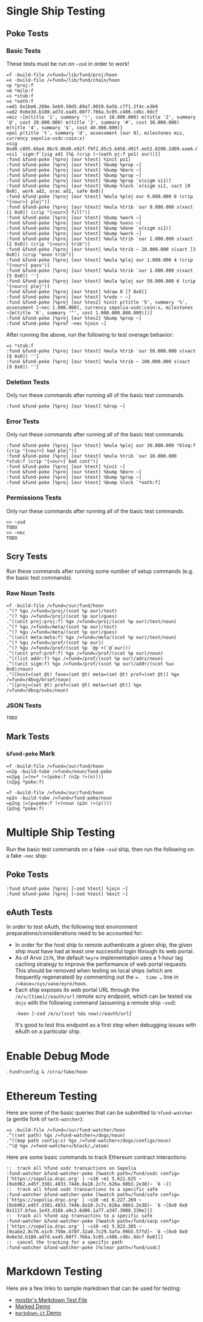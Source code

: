 # Single Ship Testing #

## Poke Tests ##

### Basic Tests ###

These tests must be run on `~zod` in order to work!

```
=f -build-file /=fund=/lib/fund/proj/hoon
=x -build-file /=fund=/lib/fund/chain/hoon
=p *proj:f
=m *mile:f
=s *stub:f
=o *oath:f
=ad1 0x1be6.260e.5eb9.50d5.80a7.0019.6a5b.c7f1.2f4c.e3b9
=ad2 0x6e3d.b180.ad7d.ea45.08f7.766a.5c05.c406.cd6c.9dcf
=miz ~[m(title '1', summary '!', cost 10.000.000) m(title '2', summary '@', cost 20.000.000) m(title '3', summary '#', cost 30.000.000) m(title '4', summary '$', cost 40.000.000)]
=po1 p(title 't', summary 'd', assessment [our 0], milestones miz, currency sepolia-usdc:coin:x)
=sig 0xd0.c895.66e4.8bc9.0bd0.e92f.f9f2.85c5.6458.d91f.ee51.0290.2d09.eae6.6908.f0b4.6443.3d19.3121.987b.842e.8ba5.d8a5.c047.c587.d6f8.8ae2.3f23.df9e.b971.6e3d.f741.921b
=si1 `sigm:f`[sig ad1 [%& (crip (~(oath pj:f po1) our))]]
:fund &fund-poke [%proj [our %test] %init po1]
:fund &fund-poke [%proj [our %test] %bump %prop ~]
:fund &fund-poke [%proj [our %test] %bump %born ~]
:fund &fund-poke [%proj [our %test] %bump %prop ~]
:fund &fund-poke [%proj [our %test] %bump %prop `o(sigm si1)]
:fund &fund-poke [%proj [our %test] %bump %lock `o(sigm si1, xact [0 0x0], work ad2, orac ad1, safe 0x0)]
:fund &fund-poke [%proj [our %test] %mula %plej our 9.000.000 0 (crip "{<our>} plej")]
:fund &fund-poke [%proj [our %test] %mula %trib `our 9.000.000 s(xact [1 0x0]) (crip "{<our>} fill")]
:fund &fund-poke [%proj [our %test] %bump %work ~]
:fund &fund-poke [%proj [our %test] %bump %sess ~]
:fund &fund-poke [%proj [our %test] %bump %done `o(sigm si1)]
:fund &fund-poke [%proj [our %test] %bump %work ~]
:fund &fund-poke [%proj [our %test] %mula %trib `our 2.000.000 s(xact [2 0x0]) (crip "{<our>} trib")]
:fund &fund-poke [%proj [our %test] %mula %trib ~ 20.000.000 s(xact [3 0x0]) (crip "anon trib")]
:fund &fund-poke [%proj [our %test] %mula %plej our 1.000.000 4 (crip "{<our>} pass")]
:fund &fund-poke [%proj [our %test] %mula %trib `our 1.000.000 s(xact [5 0x0]) '']
:fund &fund-poke [%proj [our %test] %mula %plej our 50.000.000 6 (crip "{<our>} plej")]
:fund &fund-poke [%proj [our %test] %draw 0 [7 0x0]]
:fund &fund-poke [%proj [our %test] %redo ~ ~]
:fund &fund-poke [%proj [our %tes2] %init p(title '5', summary '%', assessment [~nec 1.000.000], currency sepolia-usdc:coin:x, milestones ~[m(title '6', summary '^', cost 1.000.000.000.000)])]
:fund &fund-poke [%proj [our %tes2] %bump %prop ~]
:fund &fund-poke [%prof ~nec %join ~]
```

After running the above, run the following to test overage behavior:

```
=s *stub:f
:fund &fund-poke [%proj [our %test] %mula %trib `our 50.000.000 s(xact [8 0x0]) '']
:fund &fund-poke [%proj [our %test] %mula %trib ~ 100.000.000 s(xact [9 0x0]) '']
```

### Deletion Tests ###

Only run these commands after running all of the basic test commands.

```
:fund &fund-poke [%proj [our %test] %drop ~]
```

### Error Tests ###

Only run these commands after running all of the basic test commands.

```
:fund &fund-poke [%proj [our %test] %mula %plej our 30.000.000 *bloq:f (crip "{<our>} bad plej")]
:fund &fund-poke [%proj [our %test] %mula %trib `our 10.000.000 *stub:f (crip "{<our>} bad cont")]
:fund &fund-poke [%proj [our %test] %init ~]
:fund &fund-poke [%proj [our %test] %bump %born ~]
:fund &fund-poke [%proj [our %test] %bump %prop ~]
:fund &fund-poke [%proj [our %test] %bump %lock `*oath:f]
```

### Permissions Tests ###

Only run these commands after running all of the basic test commands.

```
>> ~zod
TODO
>> ~nec
TODO
```

## Scry Tests ##

Run these commands after running some number of setup commands (e.g. the basic
test commands).

### Raw Noun Tests ###

```
=f -build-file /=fund=/sur/fund/hoon
.^(? %gu /=fund=/proj/(scot %p our)/test)
.^(? %gu /=fund=/proj/(scot %p our)/gues)
.^((unit proj:proj:f) %gx /=fund=/proj/(scot %p our)/test/noun)
.^(? %gu /=fund=/meta/(scot %p our)/test)
.^(? %gu /=fund=/meta/(scot %p our)/gues)
.^((unit meta:meta:f) %gx /=fund=/meta/(scot %p our)/test/noun)
.^(? %gu /=fund=/prof/(scot %p our))
.^(? %gu /=fund=/prof/(scot %p `@p`+(`@`our)))
.^((unit prof:prof:f) %gx /=fund=/prof/(scot %p our)/noun)
.^((list addr:f) %gx /=fund=/prof/(scot %p our)/adrz/noun)
.^((unit sigm:f) %gx /=fund=/prof/(scot %p our)/addr/(scot %ux 0x0)/noun)
.^([host=(set @t) fave=(set @t) meta=(set @t) prof=(set @t)] %gx /=fund=/dbvg/brief/noun)
.^([proj=(set @t) prof=(set @t) meta=(set @t)] %gx /=fund=/dbvg/subs/noun)
```

### JSON Tests ###

```
TODO
```

## Mark Tests ##

### `&fund-poke` Mark ###

```
=f -build-file /=fund=/sur/fund/hoon
=n2p -build-tube /=fund=/noun/fund-poke
=n2pg |=(n=* !<(poke:f (n2p !>(n))))
(n2pg *poke:f)
```

```
=f -build-file /=fund=/sur/fund/hoon
=p2n -build-tube /=fund=/fund-poke/noun
=p2ng |=(p=poke:f !<(noun (p2n !>(p))))
(p2ng *poke:f)
```

# Multiple Ship Testing #

Run the basic test commands on a fake `~zod` ship, then run the following on
a fake `~nec` ship:

## Poke Tests ##

```
:fund &fund-poke [%proj [~zod %test] %join ~]
:fund &fund-poke [%proj [~zod %test] %exit ~]
```

## eAuth Tests ##

In order to test eAuth, the following test environment preparations/considerations
need to be accounted for:

- In order for the host ship to remote authenticate a given ship, the given
  ship must have had at least one successful login through its web portal.
- As of Arvo `237k`, the default `%eyre` implementation uses a 1-hour lag
  caching strategy to improve the performance of web portal requests. This
  should be removed when testing on local ships (which are frequently
  regenerated) by commenting out the `=.  time …` line in
  `/=base=/sys/vane/eyre/hoon`.
- Each ship exposes its web portal URL through the `/e/x/[time]//eauth/url`
  remote scry endpoint, which can be tested via `dojo` with the following
  command (assuming a remote ship `~zod`):
  ```
  -keen [~zod /e/x/(scot %da now)//eauth/url]
  ```
  It's good to test this endpoint as a first step when debugging issues with
  eAuth on a particular ship.

# Enable Debug Mode #

```
-fund!config & /xtra/fake/hoon
```

# Ethereum Testing #

Here are some of the basic queries that can be submitted to `%fund-watcher` (a
gentle fork of `%eth-watcher`):

```
=s -build-file /=fund=/sur/fund-watcher/hoon
.^((set path) %gx /=fund-watcher=/dogs/noun)
.^((map path config:s) %gx /=fund-watcher=/dogs/configs/noun)
.^(@ %gx /=fund-watcher=/block/…/atom)
```

Here are some basic commands to track Ethereum contract interactions:

```
::  track all %fund usdc transactions on Sepolia
:fund-watcher &fund-watcher-poke [%watch path=/fund/usdc config=['https://sepolia.drpc.org' | ~s10 ~m1 5.621.625 ~ [0xb962.e45f.3381.4833.744b.8a10.2c7c.626a.98b3.2e38]~ `6 ~]]
::  track all %fund usdc transactions to a specific safe
:fund-watcher &fund-watcher-poke [%watch path=/fund/safe config=['https://sepolia.drpc.org' | ~s10 ~m1 6.227.269 ~ [0xb962.e45f.3381.4833.744b.8a10.2c7c.626a.98b3.2e38]~ `6 ~[0x0 0x0 0x1117.bfea.1e43.d16b.a9c2.6d06.1a77.a347.3908.330e]]]
::  track all %fund azp transactins to a specific safe
:fund-watcher &fund-watcher-poke [%watch path=/fund/sazp config=['https://sepolia.drpc.org' | ~s10 ~m1 5.823.305 ~ [0xabe2.8c76.e1c9.750e.b78f.32a0.7c29.5afa.99b5.57fd]~ `6 ~[0x0 0x0 0x6e3d.b180.ad7d.ea45.08f7.766a.5c05.c406.cd6c.9dcf 0x0]]]
::  cancel the tracking for a specific path
:fund-watcher &fund-watcher-poke [%clear path=/fund/usdc]
```

# Markdown Testing #

Here are a few links to sample markdown that can be used for testing:

- [mxstbr's Markdown Test File](https://raw.githubusercontent.com/mxstbr/markdown-test-file/master/TEST.md)
- [Marked Demo](https://marked.js.org/demo/)
- [`markdown-it` Demo](https://markdown-it.github.io/)
